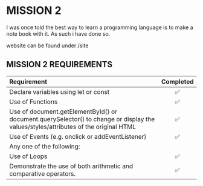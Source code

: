 # MISSION 2

I was once told the best way to learn a programming language is to make a note book with it. 
As such i have done so. 

website can be found under /site

## MISSION 2 REQUIREMENTS 

|Requirement|Completed|
|:---|:---:|
|Declare variables using let or const |✅|
|Use of Functions |✅|
|Use of document.getElementById() or document.querySelector() to change or display the values/styles/attributes of the original HTML |✅|
|Use of Events (e.g. onclick or addEventListener) |✅|
Any one of the following:||
|    Use of Loops |✅|
|    Demonstrate the use of both arithmetic and comparative operators.|✅|